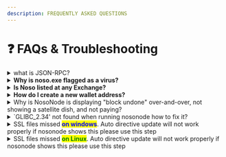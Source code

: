 ```yaml
---
description: FREQUENTLY ASKED QUESTIONS
---
```


# ❓ FAQs & Troubleshooting

<details>

<summary>what is JSON-RPC?</summary>

A Noso Remote Procedure Call (RPC) node is a type server that allows users to read data on the Noso blockchain and manipulate it for various purposes. Full details [here](https://docs.nosocoin.com/noso-developers-portal/rpc-connection/running-a-noso-rpc-node-for-development) (for exchanges)

</details>

<details>

<summary><strong>Why is noso.exe flagged as a virus?</strong></summary>

In the last decade or so, the anti-virus software began using a method called heuristics to better detect viruses that had code to evade detection. While that helped with a better detection, it also came with the undesirable side effect of false positives. This happens more often with non-signed software that has code to access the Internet. Since both, the wallet and the earning app do access the Internet, they trigger a false positive. They do not have a virus, they just tickle the anti-virus software the wrong way.

</details>

<details>

<summary><strong>Is Noso listed at any Exchange?</strong></summary>

Currently Noso is listed on [Txbit.io](https://www.txbit.io/Trade/NOSO/USDT)

</details>

<details>

<summary><strong>How do I create a new wallet address?</strong></summary>

This can be done from inside any of the Noso Wallets. From within Nosolite, right click under <mark style="color:red;">**“Address”**</mark>, select <mark style="color:red;">**“New.”**</mark> From within Noso Mobile or Noso Web Wallets, select the <mark style="color:red;">**“New”**</mark> button on the top left under the Noso logo. For Noso Wallet, select the <mark style="color:red;">**“+”**</mark> button to the right of the <mark style="color:red;">**“Address”**</mark> header. <mark style="color:green;">**Remember to backup your wallet every time you create a new wallet address**</mark>**.**

</details>

<details>

<summary>Why is NosoNode is displaying "block undone" over-and-over, not showing a satellite dish, and not paying?</summary>

For various reasons, NosoNode can get into a stuck state. Use the command **"**<mark style="color:green;">**reqsum**</mark>**"** to restore the node to a functional state.

</details>

<details>

<summary>`GLIBC_2.34' not found  when running nosonode how to fix it?</summary>

**Under releases on github you will see multiple mirrors "**<mark style="color:green;">**linuxnew**</mark>**" corresponds to newer releases like Ubuntu 22.04**\
&#x20;**"**<mark style="color:green;">**linux**</mark>**" corresponds to older releases like Ubuntu 20,Ubuntu 18**

</details>

<details>

<summary>SSL files missed <mark style="color:blue;"><strong>on windows</strong></mark>. Auto directive update will not work properly if nosonode shows this please use this step</summary>

Upload these ssl files to your noso directory to fix( the .dll files  [https://github.com/Noso-Project/NosoNode/tree/main/ssl](https://github.com/Noso-Project/NosoNode/tree/main/ssl)

</details>

<details>

<summary>SSL files missed <mark style="color:green;"><strong>on Linux</strong></mark>. Auto directive update will not work properly if nosonode shows this please use this step</summary>

Use this command in terminal <mark style="color:red;">**sudo apt-get install libssl-dev**</mark>

</details>
